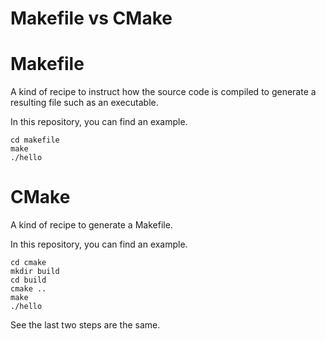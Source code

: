 # Makefile vs CMake

# Makefile

A kind of recipe to instruct how the source code is compiled to generate a resulting file such as an executable.

In this repository, you can find an example.
```
cd makefile
make
./hello
```

# CMake

A kind of recipe to generate a Makefile. 

In this repository, you can find an example.
```
cd cmake
mkdir build
cd build
cmake ..
make
./hello
```
See the last two steps are the same.

